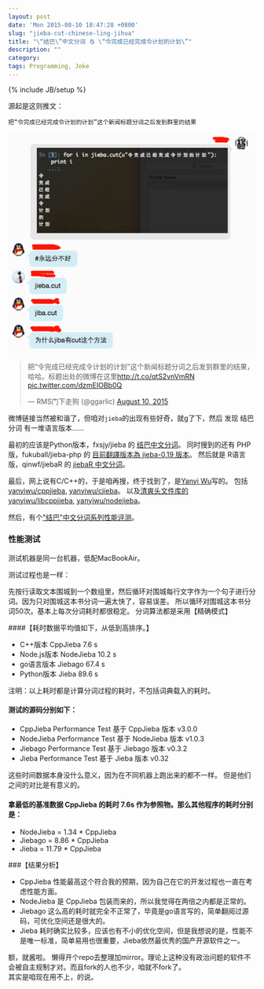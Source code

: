 ```yaml
---
layout: post
date: 'Mon 2015-08-10 18:47:28 +0800'
slug: "jieba-cut-chinese-ling-jihua"
title: "\“结巴\”中文分词 与 \“令完成已经完成令计划的计划\”"
description: ""
category: 
tags: Programming, Joke
---
```

{% include JB/setup %}

源起是这则推文：

`把“令完成已经完成令计划的计划”这个新闻标题分词之后发到群里的结果`

![令完成已经完成令计划的计划](/assets/images/2015/jieba.cut.png)

<blockquote class="twitter-tweet" lang="en"><p lang="zh" dir="ltr">把“令完成已经完成令计划的计划”这个新闻标题分词之后发到群里的结果，哈哈。标题出处的微博在这里<a href="http://t.co/qtS2vnVmRN">http://t.co/qtS2vnVmRN</a> <a href="http://t.co/dzmEIOBb0Q">pic.twitter.com/dzmEIOBb0Q</a></p>&mdash; RMS门下走狗 (@ggarlic) <a href="https://twitter.com/ggarlic/status/630678454652919808">August 10, 2015</a></blockquote>

微博链接当然被和谐了，但咱对`jieba`的出现有些好奇，就g了下，然后
发现 结巴分词 有一堆语言版本……

最初的应该是Python版本，fxsjy/jieba 的 [结巴中文分词](https://github.com/fxsjy/jieba)。
同时搜到的还有 PHP版，fukuball/jieba-php 的 [目前翻譯版本為 jieba-0.19 版本](https://github.com/fukuball/jieba-php)。
然后就是 R语言版，qinwf/jiebaR 的 [jiebaR 中文分词](https://github.com/qinwf/jiebaR/)。

最后，网上说有C/C++的，于是咱再搜，终于找到了，是[Yanyi Wu](https://github.com/yanyiwu)写的。
包括[yanyiwu/cppjieba](https://github.com/yanyiwu/cppjieba), [yanyiwu/cjieba](https://github.com/yanyiwu/cjieba)。
以及[清爽头文件库的 yanyiwu/libcppjieba](https://github.com/yanyiwu/libcppjieba), [yanyiwu/nodejieba](https://github.com/yanyiwu/nodejieba)。

然后，有个["结巴"中文分词系列性能评测](http://yanyiwu.com/work/2015/06/14/jieba-series-performance-test.html)。

### 性能测试

测试机器是同一台机器，低配MacBookAir。

测试过程也是一样：

先按行读取文本围城到一个数组里，然后循环对围城每行文字作为一个句子进行分词。因为只对围城这本书分词一遍太快了，容易误差。   所以循环对围城这本书分词50次。基本上每次分词耗时都很稳定。 分词算法都是采用【精确模式】

####【耗时数据平均值如下，从低到高排序。】

* C++版本 CppJieba 7.6 s
* Node.js版本 NodeJieba 10.2 s
* go语言版本 Jiebago 67.4 s
* Python版本 Jieba 89.6 s

注明：以上耗时都是计算分词过程的耗时，不包括词典载入的耗时。

#### 测试的源码分别如下：

* CppJieba Performance Test 基于 CppJieba 版本 v3.0.0
* NodeJieba Performance Test 基于 NodeJieba 版本 v1.0.3
* Jiebago Performance Test 基于 Jiebago 版本 v0.3.2
* Jieba Performance Test 基于 Jieba 版本 v0.32

这些时间数据本身没什么意义，因为在不同机器上跑出来的都不一样。 但是他们之间的对比是有意义的。

#### 拿最低的基准数据 CppJieba 的耗时 7.6s 作为参照物。那么其他程序的耗时分别是：

* NodeJieba = 1.34 * CppJieba
* Jiebago = 8.86 * CppJieba
* Jieba = 11.79 * CppJieba

###【结果分析】

* CppJieba 性能最高这个符合我的预期，因为自己在它的开发过程也一直在考虑性能方面。
* NodeJieba 是 CppJieba 包装而来的，所以我觉得在两倍之内都是正常的。
* Jiebago 这么高的耗时就完全不正常了，毕竟是go语言写的，简单翻阅过源码，可优化空间还是很大的。
* Jieba 耗时确实比较多，应该也有不小的优化空间，但是我想说的是，性能不是唯一标准，简单易用也很重要，Jieba依然最优秀的国产开源软件之一。



额，就酱啦。
懒得开个repo去整理加mirror。理论上这种没有政治问题的软件不会被自主规制才对。而且fork的人也不少，咱就不fork了。  
其实是咱现在用不上，的说。
